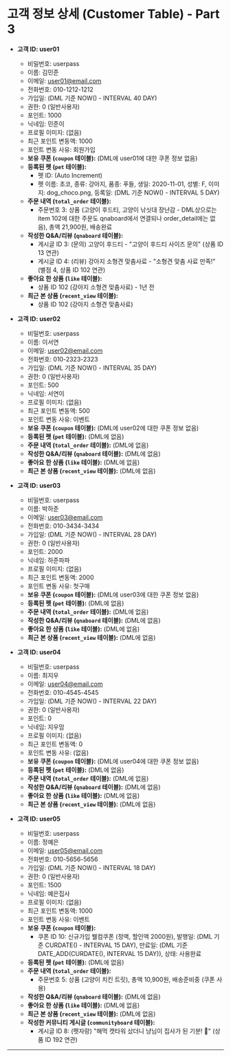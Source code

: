# 고객 정보 상세 (Customer Table) - Part 3

- **고객 ID: user01**

  - 비밀번호: userpass
  - 이름: 김민준
  - 이메일: user01@email.com
  - 전화번호: 010-1212-1212
  - 가입일: (DML 기준 NOW() - INTERVAL 40 DAY)
  - 권한: 0 (일반사용자)
  - 포인트: 1000
  - 닉네임: 민준이
  - 프로필 이미지: (없음)
  - 최근 포인트 변동액: 1000
  - 포인트 변동 사유: 회원가입
  - **보유 쿠폰 (`coupon` 테이블):** (DML에 user01에 대한 쿠폰 정보 없음)
  - **등록된 펫 (`pet` 테이블):**
    - 펫 ID: (Auto Increment)
    - 펫 이름: 초코, 종류: 강아지, 품종: 푸들, 생일: 2020-11-01, 성별: F, 이미지: dog_choco.png, 등록일: (DML 기준 NOW() - INTERVAL 5 DAY)
  - **주문 내역 (`total_order` 테이블):**
    - 주문번호 3: 상품 (고양이 후드티, 고양이 낚싯대 장난감 - DML상으로는 item 102에 대한 주문도 qnaboard에서 연결되나 order_detail에는 없음), 총액 21,900원, 배송완료
  - **작성한 Q&A/리뷰 (`qnaboard` 테이블):**
    - 게시글 ID 3: (문의) 고양이 후드티 - "고양이 후드티 사이즈 문의" (상품 ID 13 연관)
    - 게시글 ID 4: (리뷰) 강아지 소형견 맞춤사료 - "소형견 맞춤 사료 만족!" (별점 4, 상품 ID 102 연관)
  - **좋아요 한 상품 (`like` 테이블):**
    - 상품 ID 102 (강아지 소형견 맞춤사료) - 1년 전
  - **최근 본 상품 (`recent_view` 테이블):**
    - 상품 ID 102 (강아지 소형견 맞춤사료)

- **고객 ID: user02**

  - 비밀번호: userpass
  - 이름: 이서연
  - 이메일: user02@email.com
  - 전화번호: 010-2323-2323
  - 가입일: (DML 기준 NOW() - INTERVAL 35 DAY)
  - 권한: 0 (일반사용자)
  - 포인트: 500
  - 닉네임: 서연이
  - 프로필 이미지: (없음)
  - 최근 포인트 변동액: 500
  - 포인트 변동 사유: 이벤트
  - **보유 쿠폰 (`coupon` 테이블):** (DML에 user02에 대한 쿠폰 정보 없음)
  - **등록된 펫 (`pet` 테이블):** (DML에 없음)
  - **주문 내역 (`total_order` 테이블):** (DML에 없음)
  - **작성한 Q&A/리뷰 (`qnaboard` 테이블):** (DML에 없음)
  - **좋아요 한 상품 (`like` 테이블):** (DML에 없음)
  - **최근 본 상품 (`recent_view` 테이블):** (DML에 없음)

- **고객 ID: user03**

  - 비밀번호: userpass
  - 이름: 박하준
  - 이메일: user03@email.com
  - 전화번호: 010-3434-3434
  - 가입일: (DML 기준 NOW() - INTERVAL 28 DAY)
  - 권한: 0 (일반사용자)
  - 포인트: 2000
  - 닉네임: 하준파파
  - 프로필 이미지: (없음)
  - 최근 포인트 변동액: 2000
  - 포인트 변동 사유: 첫구매
  - **보유 쿠폰 (`coupon` 테이블):** (DML에 user03에 대한 쿠폰 정보 없음)
  - **등록된 펫 (`pet` 테이블):** (DML에 없음)
  - **주문 내역 (`total_order` 테이블):** (DML에 없음)
  - **작성한 Q&A/리뷰 (`qnaboard` 테이블):** (DML에 없음)
  - **좋아요 한 상품 (`like` 테이블):** (DML에 없음)
  - **최근 본 상품 (`recent_view` 테이블):** (DML에 없음)

- **고객 ID: user04**

  - 비밀번호: userpass
  - 이름: 최지우
  - 이메일: user04@email.com
  - 전화번호: 010-4545-4545
  - 가입일: (DML 기준 NOW() - INTERVAL 22 DAY)
  - 권한: 0 (일반사용자)
  - 포인트: 0
  - 닉네임: 지우맘
  - 프로필 이미지: (없음)
  - 최근 포인트 변동액: 0
  - 포인트 변동 사유: (없음)
  - **보유 쿠폰 (`coupon` 테이블):** (DML에 user04에 대한 쿠폰 정보 없음)
  - **등록된 펫 (`pet` 테이블):** (DML에 없음)
  - **주문 내역 (`total_order` 테이블):** (DML에 없음)
  - **작성한 Q&A/리뷰 (`qnaboard` 테이블):** (DML에 없음)
  - **좋아요 한 상품 (`like` 테이블):** (DML에 없음)
  - **최근 본 상품 (`recent_view` 테이블):** (DML에 없음)

- **고객 ID: user05**
  - 비밀번호: userpass
  - 이름: 정예은
  - 이메일: user05@email.com
  - 전화번호: 010-5656-5656
  - 가입일: (DML 기준 NOW() - INTERVAL 18 DAY)
  - 권한: 0 (일반사용자)
  - 포인트: 1500
  - 닉네임: 예은집사
  - 프로필 이미지: (없음)
  - 최근 포인트 변동액: 1000
  - 포인트 변동 사유: 이벤트
  - **보유 쿠폰 (`coupon` 테이블):**
    - 쿠폰 ID 10: 신규가입 웰컴쿠폰 (정액, 할인액 2000원), 발행일: (DML 기준 CURDATE() - INTERVAL 15 DAY), 만료일: (DML 기준 DATE_ADD(CURDATE(), INTERVAL 15 DAY)), 상태: 사용완료
  - **등록된 펫 (`pet` 테이블):** (DML에 없음)
  - **주문 내역 (`total_order` 테이블):**
    - 주문번호 5: 상품 (고양이 치킨 트릿), 총액 10,900원, 배송준비중 (쿠폰 사용)
  - **작성한 Q&A/리뷰 (`qnaboard` 테이블):** (DML에 없음)
  - **좋아요 한 상품 (`like` 테이블):** (DML에 없음)
  - **최근 본 상품 (`recent_view` 테이블):** (DML에 없음)
  - **작성한 커뮤니티 게시글 (`communityboard` 테이블):**
    - 게시글 ID 8: (펫자랑) "해먹 캣타워 샀더니 냥님이 집사가 된 기분! 👑" (상품 ID 192 연관)

---
